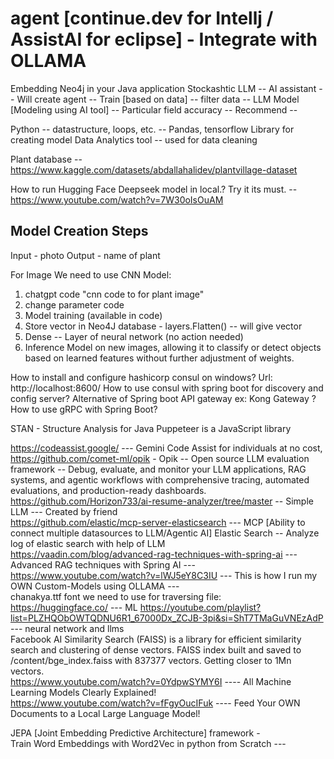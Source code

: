 # agent [continue.dev for Intellj / AssistAI for eclipse] - Integrate with OLLAMA
Embedding Neo4j in your Java application
Stockashtic
LLM -- AI assistant -- Will create agent -- Train [based on data] -- filter data -- LLM Model [Modeling using AI tool] -- Particular field accuracy -- Recommend -- 

Python -- datastructure, loops, etc. -- Pandas, tensorflow Library for creating model
Data Analytics tool -- used for data cleaning

Plant database -- https://www.kaggle.com/datasets/abdallahalidev/plantvillage-dataset

How to run Hugging Face Deepseek model in local.? Try it its must. -- https://www.youtube.com/watch?v=7W30oIsOuAM

Model Creation Steps
----------------------
Input - photo
Output - name of plant

For Image We need to use CNN Model:
1. chatgpt code "cnn code to for plant image"
2. change parameter code
3. Model training (available in code)
4. Store vector in Neo4J database - layers.Flatten() -- will give vector
5. Dense -- Layer of neural network (no action needed)
6. Inference Model on new images, allowing it to classify or detect objects based on learned features without further adjustment of weights.

How to install and configure hashicorp consul on windows? Url: http://localhost:8600/
How to use consul with spring boot for discovery and config server?
Alternative of Spring boot API gateway ex: Kong Gateway ?
How to use gRPC with Spring Boot?

STAN - Structure Analysis for Java
Puppeteer is a JavaScript library 

https://codeassist.google/ --- Gemini Code Assist for individuals at no cost,
https://github.com/comet-ml/opik - Opik -- Open source LLM evaluation framework -- Debug, evaluate, and monitor your LLM applications, RAG systems, and agentic workflows with comprehensive tracing, automated evaluations, and production-ready dashboards. <br />
https://github.com/Horizon733/ai-resume-analyzer/tree/master -- Simple LLM --- Created by friend<br />
https://github.com/elastic/mcp-server-elasticsearch --- MCP [Ability to connect multiple datasources to LLM/Agentic AI] Elastic Search -- Analyze log of elastic search with help of LLM <br />
https://vaadin.com/blog/advanced-rag-techniques-with-spring-ai --- Advanced RAG techniques with Spring AI --- <br />
https://www.youtube.com/watch?v=lWJ5eY8C3IU --- This is how I run my OWN Custom-Models using OLLAMA --- <br />
chanakya.ttf font we need to use for traversing file: <br />
https://huggingface.co/  --- ML
https://youtube.com/playlist?list=PLZHQObOWTQDNU6R1_67000Dx_ZCJB-3pi&si=ShT7TMaGuVNEzAdP  --- neural network and llms <br />
Facebook AI Similarity Search (FAISS) is a library for efficient similarity search and clustering of dense vectors. FAISS index built and saved to /content/bge_index.faiss with 837377 vectors. Getting closer to 1Mn vectors. <br />
https://www.youtube.com/watch?v=0YdpwSYMY6I ---- All Machine Learning Models Clearly Explained! <br />
https://www.youtube.com/watch?v=fFgyOucIFuk ---- Feed Your OWN Documents to a Local Large Language Model! <br />

JEPA [Joint Embedding Predictive Architecture] framework - <br />
Train Word Embeddings with Word2Vec in python from Scratch --- <br />
